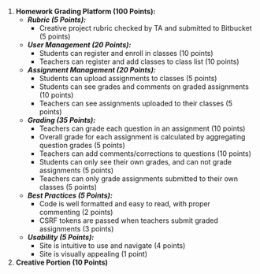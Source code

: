 1. **Homework Grading Platform (100 Points):**
	* ***Rubric (5 Points):***
		* Creative project rubric checked by TA and submitted to Bitbucket (5 points)
	* ***User Management (20 Points):***
		* Students can register and enroll in classes (10 points)
		* Teachers can register and add classes to class list (10 points)
	* ***Assignment Management (20 Points):***
		* Students can upload assignments to classes (5 points)
		* Students can see grades and comments on graded assignments (10 points)
		* Teachers can see assignments uploaded to their classes (5 points)
	* ***Grading (35 Points):***
		* Teachers can grade each question in an assignment (10 points)
		* Overall grade for each assignment is calculated by aggregating question grades (5 points)
		* Teachers can add comments/corrections to questions (10 points)
		* Students can only see their own grades, and can not grade assignments (5 points)
		* Teachers can only grade assignments submitted to their own classes (5 points)
	* ***Best Practices (5 Points):***
		* Code is well formatted and easy to read, with proper commenting (2 points)
		* CSRF tokens are passed when teachers submit graded assignments (3 points)
	* ***Usability (5 Points):***
		* Site is intuitive to use and navigate (4 points)
		* Site is visually appealing (1 point)
2. **Creative Portion (10 Points)**